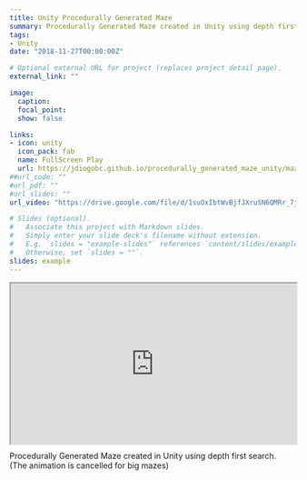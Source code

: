 ```yaml
---
title: Unity Procedurally Generated Maze
summary: Procedurally Generated Maze created in Unity using depth first search
tags:
- Unity
date: "2018-11-27T00:00:00Z"

# Optional external URL for project (replaces project detail page).
external_link: ""

image:
  caption:
  focal_point:
  show: false

links:
- icon: unity
  icon_pack: fab
  name: FullScreen Play
  url: https://jdiogobc.github.io/procedurally_generated_maze_unity/maze_web_build/index.html
##url_code: ""
#url_pdf: ""
#url_slides: ""
url_video: "https://drive.google.com/file/d/1suOxIbtWvBjfJXruSN6QMRr_7jiWpFZt/preview"

# Slides (optional).
#   Associate this project with Markdown slides.
#   Simply enter your slide deck's filename without extension.
#   E.g. `slides = "example-slides"` references `content/slides/example-slides.md`.
#   Otherwise, set `slides = ""`.
slides: example
---
```


<div style="width: 100%; position: relative; padding-bottom: 56.25%;">
<iframe src="https://jdiogobc.github.io/procedurally_generated_maze_unity/maze_web_build/index.html" width="100%" height="100%" style="position: absolute; top: 0; left: 0;"></iframe>
</div>

Procedurally Generated Maze created in Unity using depth first search. (The animation is cancelled for big mazes)
